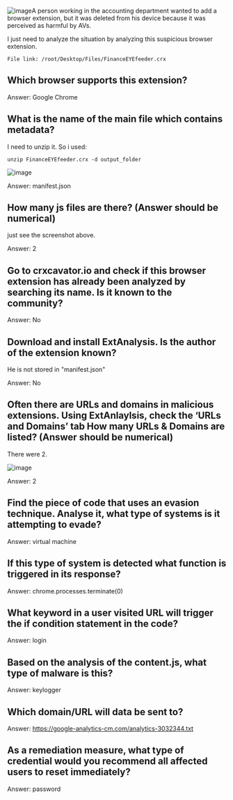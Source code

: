 ![image](https://github.com/user-attachments/assets/01cf07fa-4a11-4bac-8b64-6ae5a465fc85)A person working in the accounting department wanted to add a browser extension, but it was deleted from his device because it was perceived as harmful by AVs.

I just need to analyze the situation by analyzing this suspicious browser extension.

`File link: /root/Desktop/Files/FinanceEYEfeeder.crx`

## Which browser supports this extension?

Answer: Google Chrome

## What is the name of the main file which contains metadata?

I need to unzip it. So i used:

`unzip FinanceEYEfeeder.crx -d output_folder`

![image](https://github.com/user-attachments/assets/b996670e-f824-457f-925e-d22a9f1b745a)

Answer: manifest.json

## How many js files are there? (Answer should be numerical)

just see the screenshot above.

Answer: 2

## Go to crxcavator.io and check if this browser extension has already been analyzed by searching its name. Is it known to the community? 

Answer: No

## Download and install ExtAnalysis. Is the author of the extension known? 

He is not stored in "manifest.json"

Answer: No

## Often there are URLs and domains in malicious extensions. Using ExtAnlaylsis, check the ‘URLs and Domains’ tab How many URLs & Domains are listed? (Answer should be numerical)

There were 2.

![image](https://github.com/user-attachments/assets/b20bcc8e-9081-4a81-9404-00328a7a5af5)

Answer: 2

## Find the piece of code that uses an evasion technique. Analyse it, what type of systems is it attempting to evade?

Answer: virtual machine

## If this type of system is detected what function is triggered in its response?

Answer: chrome.processes.terminate(0)

## What keyword in a user visited URL will trigger the if condition statement in the code?

Answer: login

## Based on the analysis of the content.js, what type of malware is this?

Answer: keylogger

## Which domain/URL will data be sent to?

Answer: https://google-analytics-cm.com/analytics-3032344.txt

## As a remediation measure, what type of credential would you recommend all affected users to reset immediately?

Answer: password

